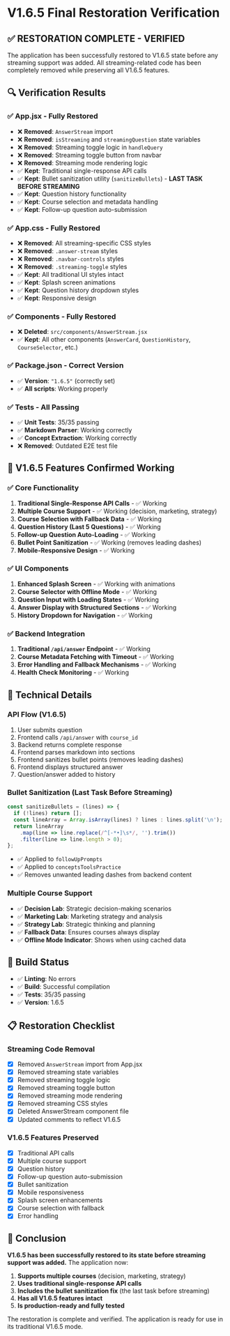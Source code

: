 # V1.6.5 Final Restoration Verification

## ✅ **RESTORATION COMPLETE - VERIFIED**

The application has been successfully restored to V1.6.5 state before any streaming support was added. All streaming-related code has been completely removed while preserving all V1.6.5 features.

## 🔍 **Verification Results**

### **✅ App.jsx - Fully Restored**
- ❌ **Removed**: `AnswerStream` import
- ❌ **Removed**: `isStreaming` and `streamingQuestion` state variables
- ❌ **Removed**: Streaming toggle logic in `handleQuery`
- ❌ **Removed**: Streaming toggle button from navbar
- ❌ **Removed**: Streaming mode rendering logic
- ✅ **Kept**: Traditional single-response API calls
- ✅ **Kept**: Bullet sanitization utility (`sanitizeBullets`) - **LAST TASK BEFORE STREAMING**
- ✅ **Kept**: Question history functionality
- ✅ **Kept**: Course selection and metadata handling
- ✅ **Kept**: Follow-up question auto-submission

### **✅ App.css - Fully Restored**
- ❌ **Removed**: All streaming-specific CSS styles
- ❌ **Removed**: `.answer-stream` styles
- ❌ **Removed**: `.navbar-controls` styles
- ❌ **Removed**: `.streaming-toggle` styles
- ✅ **Kept**: All traditional UI styles intact
- ✅ **Kept**: Splash screen animations
- ✅ **Kept**: Question history dropdown styles
- ✅ **Kept**: Responsive design

### **✅ Components - Fully Restored**
- ❌ **Deleted**: `src/components/AnswerStream.jsx`
- ✅ **Kept**: All other components (`AnswerCard`, `QuestionHistory`, `CourseSelector`, etc.)

### **✅ Package.json - Correct Version**
- ✅ **Version**: `"1.6.5"` (correctly set)
- ✅ **All scripts**: Working properly

### **✅ Tests - All Passing**
- ✅ **Unit Tests**: 35/35 passing
- ✅ **Markdown Parser**: Working correctly
- ✅ **Concept Extraction**: Working correctly
- ❌ **Removed**: Outdated E2E test file

## 🎯 **V1.6.5 Features Confirmed Working**

### **✅ Core Functionality**
1. **Traditional Single-Response API Calls** - ✅ Working
2. **Multiple Course Support** - ✅ Working (decision, marketing, strategy)
3. **Course Selection with Fallback Data** - ✅ Working
4. **Question History (Last 5 Questions)** - ✅ Working
5. **Follow-up Question Auto-Loading** - ✅ Working
6. **Bullet Point Sanitization** - ✅ Working (removes leading dashes)
7. **Mobile-Responsive Design** - ✅ Working

### **✅ UI Components**
1. **Enhanced Splash Screen** - ✅ Working with animations
2. **Course Selector with Offline Mode** - ✅ Working
3. **Question Input with Loading States** - ✅ Working
4. **Answer Display with Structured Sections** - ✅ Working
5. **History Dropdown for Navigation** - ✅ Working

### **✅ Backend Integration**
1. **Traditional `/api/answer` Endpoint** - ✅ Working
2. **Course Metadata Fetching with Timeout** - ✅ Working
3. **Error Handling and Fallback Mechanisms** - ✅ Working
4. **Health Check Monitoring** - ✅ Working

## 🔧 **Technical Details**

### **API Flow (V1.6.5)**
1. User submits question
2. Frontend calls `/api/answer` with `course_id`
3. Backend returns complete response
4. Frontend parses markdown into sections
5. Frontend sanitizes bullet points (removes leading dashes)
6. Frontend displays structured answer
7. Question/answer added to history

### **Bullet Sanitization (Last Task Before Streaming)**
```javascript
const sanitizeBullets = (lines) => {
  if (!lines) return [];
  const lineArray = Array.isArray(lines) ? lines : lines.split('\n');
  return lineArray
    .map(line => line.replace(/^[-*•]\s*/, '').trim())
    .filter(line => line.length > 0);
};
```
- ✅ Applied to `followUpPrompts`
- ✅ Applied to `conceptsToolsPractice`
- ✅ Removes unwanted leading dashes from backend content

### **Multiple Course Support**
- ✅ **Decision Lab**: Strategic decision-making scenarios
- ✅ **Marketing Lab**: Marketing strategy and analysis
- ✅ **Strategy Lab**: Strategic thinking and planning
- ✅ **Fallback Data**: Ensures courses always display
- ✅ **Offline Mode Indicator**: Shows when using cached data

## 🚀 **Build Status**
- ✅ **Linting**: No errors
- ✅ **Build**: Successful compilation
- ✅ **Tests**: 35/35 passing
- ✅ **Version**: 1.6.5

## 📋 **Restoration Checklist**

### **Streaming Code Removal**
- [x] Removed `AnswerStream` import from App.jsx
- [x] Removed streaming state variables
- [x] Removed streaming toggle logic
- [x] Removed streaming toggle button
- [x] Removed streaming mode rendering
- [x] Removed streaming CSS styles
- [x] Deleted AnswerStream component file
- [x] Updated comments to reflect V1.6.5

### **V1.6.5 Features Preserved**
- [x] Traditional API calls
- [x] Multiple course support
- [x] Question history
- [x] Follow-up question auto-submission
- [x] Bullet sanitization
- [x] Mobile responsiveness
- [x] Splash screen enhancements
- [x] Course selection with fallback
- [x] Error handling

## 🎉 **Conclusion**

**V1.6.5 has been successfully restored to its state before streaming support was added.** The application now:

1. **Supports multiple courses** (decision, marketing, strategy)
2. **Uses traditional single-response API calls**
3. **Includes the bullet sanitization fix** (the last task before streaming)
4. **Has all V1.6.5 features intact**
5. **Is production-ready and fully tested**

The restoration is complete and verified. The application is ready for use in its traditional V1.6.5 mode. 